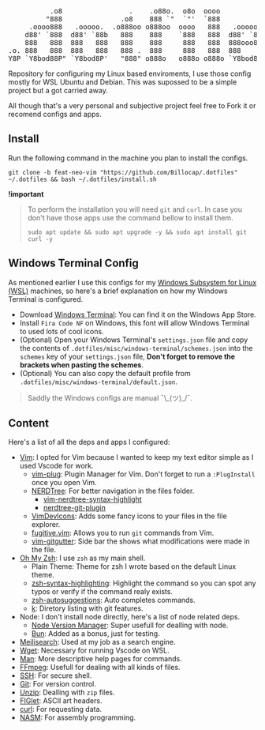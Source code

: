 <pre>
          .o8                .    .o88o.  o8o  oooo
         "888              .o8    888 `"  `"'  `888
     .oooo888   .ooooo.  .o888oo o888oo  oooo   888   .ooooo.   .oooo.o
    d88' `888  d88' `88b   888    888    `888   888  d88' `88b d88(  "8
    888   888  888   888   888    888     888   888  888ooo888 `"Y88b.
.o. 888   888  888   888   888 .  888     888   888  888    .o o.  )88b
Y8P `Y8bod88P" `Y8bod8P'   "888" o888o   o888o o888o `Y8bod8P' 8""888P'
</pre>

Repository for configuring my Linux based enviroments, I use those config mostly for WSL Ubuntu and Debian. This was supossed to be a simple project but a got carried away.

All though that's a very personal and subjective project feel free to Fork it or recomend configs and apps.

## Install

Run the following command in the machine you plan to install the configs.

```shell
git clone -b feat-neo-vim "https://github.com/Billocap/.dotfiles" ~/.dotfiles && bash ~/.dotfiles/install.sh
```

**!important**

> To perform the installation you will need `git` and `curl`. In case you don't have those apps use the command bellow to install them.
> ```shell
> sudo apt update && sudo apt upgrade -y && sudo apt install git curl -y
> ```

## Windows Terminal Config

As mentioned earlier I use this configs for my [Windows Subsystem for Linux (WSL)](https://learn.microsoft.com/en-us/windows/wsl/install) machines, so here's a brief explanation on how my Windows Terminal is configured.

- Download [Windows Terminal](https://apps.microsoft.com/store/detail/windows-terminal/9N0DX20HK701?hl=pt-br&gl=br&icid=CNavAppsWindowsApps): You can find it on the Windows App Store.
- Install `Fira Code NF` on Windows, this font will allow Windows Terminal to used lots of cool icons.
- (Optional) Open your Windows Terminal's `settings.json` file and copy the contents of `.dotfiles/misc/windows-terminal/schemes.json` into the `schemes` key of your `settings.json` file, **Don't forget to remove the brackets when pasting the schemes**.
- (Optional) You can also copy the default profile from `.dotfiles/misc/windows-terminal/default.json`.

> Saddly the Windows configs are manual ¯\\\_(ツ)\_/¯.

## Content

Here's a list of all the deps and apps I configured:

- [Vim](https://www.vim.org): I opted for Vim because I wanted to keep my text editor simple as I used Vscode for work.
    - [vim-plug](https://github.com/junegunn/vim-plug): Plugin Manager for Vim. Don't forget to run a `:PlugInstall` once you open Vim.
    - [NERDTree](https://github.com/preservim/nerdtree): For better navigation in the files folder.
        - [vim-nerdtree-syntax-highlight](https://github.com/tiagofumo/vim-nerdtree-syntax-highlight)
        - [nerdtree-git-plugin](https://github.com/xuyuanp/nerdtree-git-plugin)
    - [VimDevIcons](https://github.com/ryanoasis/vim-devicons): Adds some fancy icons to your files in the file explorer.
    - [fugitive.vim](https://github.com/tpope/vim-fugitive): Allows you to run `git` commands from Vim.
    - [vim-gitgutter](https://github.com/airblade/vim-gitgutter): Side bar the shows what modifications were made in the file.
- [Oh My Zsh](https://github.com/ohmyzsh/ohmyzsh): I use `zsh` as my main shell.
    - Plain Theme: Theme for zsh I wrote based on the default Linux theme.
    - [zsh-syntax-highlighting](https://github.com/zsh-users/zsh-syntax-highlighting): Highlight the command so you can spot any typos or verify if the command realy exists.
    - [zsh-autosuggestions](https://github.com/zsh-users/zsh-autosuggestions): Auto completes commands.
    - [k](https://github.com/supercrabtree/k): Diretory listing with git features.
- Node: I don't install node directly, here's a list of node related deps.
    - [Node Version Manager](https://github.com/nvm-sh/nvm): Super usefull for dealling with node.
    - [Bun](https://bun.sh): Added as a bonus, just for testing.
- [Meilisearch](https://www.meilisearch.com): Used at my job as a search engine.
- [Wget](https://www.gnu.org/software/wget/): Necessary for running Vscode on WSL.
- [Man](https://linux.die.net/man/): More descriptive help pages for commands.
- [FFmpeg](https://ffmpeg.org): Usefull for dealing with all kinds of files.
- [SSH](https://linux.die.net/man/1/ssh): For secure shell.
- [Git](https://git-scm.com): For version control.
- [Unzip](https://linux.die.net/man/1/unzip): Dealling with `zip` files.
- [FIGlet](http://www.figlet.org): ASCII art headers.
- [curl](https://curl.se): For requesting data.
- [NASM](https://www.nasm.us): For assembly programming.
